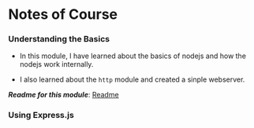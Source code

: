 #  Notes of Course


### Understanding the Basics

- In this module, I have learned about the basics of nodejs and how the nodejs work internally.

- I also learned about the `http` module and created a sinple webserver.

**_Readme for this module_**:
[Readme](Docs/3_Basic_node_js/3_Basic_node_js_readme.md)



### Using Express.js

